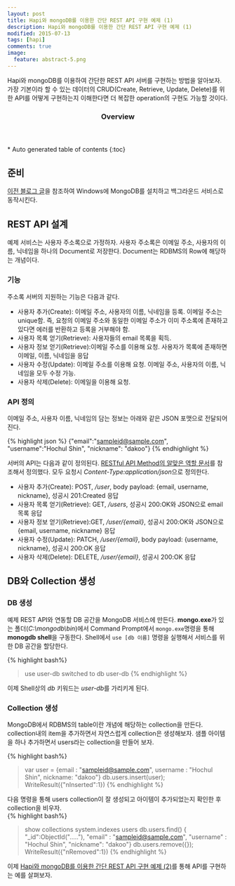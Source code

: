 ```yaml
---
layout: post
title: Hapi와 mongoDB를 이용한 간단 REST API 구현 예제 (1)
description: Hapi와 mongoDB를 이용한 간단 REST API 구현 예제 (1)
modified: 2015-07-13
tags: [hapi]
comments: true
image:
  feature: abstract-5.png
---
```


Hapi와 mongoDB를 이용하여 간단한 REST API 서버를 구현하는 방법을 알아보자. 가장 기본이라 할 수 있는 데이터의 CRUD(Create, Retrieve, Update, Delete)를 위한 API를 어떻게 구현하는지 이해한다면 더 복잡한 operation의 구현도 가능할 것이다. 


<section id="table-of-contents" class="toc">
  <header>
    <h3>Overview</h3>
  </header>
<div id="drawer" markdown="1">
*  Auto generated table of contents
{:toc}
</div>
</section><!-- /#table-of-contents -->

## 준비 

[이전 블로그 글](http://hochulshin.com/windows-mongodb/)을 참조하여 Windows에 MongoDB를 설치하고 백그라운드 서비스로 동작시킨다. 

## REST API 설계

예제 서비스는 사용자 주소록으로 가정하자. 사용자 주소록은 이메일 주소, 사용자의 이름, 닉네임을 하나의 Document로 저장한다. Document는 RDBMS의 Row에 해당하는 개념이다. 

### 기능 

주소록 서버의 지원하는 기능은 다음과 같다. 

- 사용자 추가(Create):  이메일 주소, 사용자의 이름, 닉네임을 등록. 이메일 주소는 unique함. 즉, 요청의 이메일 주소와 동일한 이메일 주소가 이미 주소록에 존재하고 있다면 에러를 반환하고 등록을 거부해야 함. 
- 사용자 목록 얻기(Retrieve): 사용자들의 email 목록을 획득.
- 사용자 정보 얻기(Retrieve):이메일 주소를 이용해 요청. 사용자가 목록에 존재하면 이메일, 이름, 닉네임을 응답
- 사용자 수정(Update): 이메일 주소를 이용해 요청.  이메일 주소, 사용자의 이름, 닉네임을 모두 수정 가능. 
- 사용자 삭제(Delete): 이메일을 이용해 요청.

### API 정의 

이메일 주소, 사용자 이름, 닉네임의 담는 정보는 아래와 같은 JSON 포맷으로 전달되어진다.

{% highlight json %}
{"email":"sampleid@sample.com", "username":"Hochul Shin", "nickname": "dakoo"} 
{% endhighlight %}

서버의 API는 다음과 같이 정의된다. [RESTful API Method의 알맞은 역할 문서](http://blog.remotty.com/blog/2014/01/28/lets-study-rest/#method)를 참조해서 정의했다. 모두 요청시 *Content-Type:application/json*으로 정의한다.   
 
- 사용자 추가(Create): POST, */user*, body payload: {email, username, nickname}, 성공시 201:Created 응답
- 사용자 목록 얻기(Retrieve): GET, */users*, 성공시 200:OK와 JSON으로 email 목록 응답
- 사용자 정보 얻기(Retrieve):GET, */user/{email}*, 성공시 200:OK와 JSON으로 {email, username, nickname} 응답 
- 사용자 수정(Update): PATCH, */user/{email}*, body payload: {username, nickname}, 성공시 200:OK 응답
- 사용자 삭제(Delete): DELETE, */user/{email}*, 성공시 200:OK 응답 

## DB와 Collection 생성

### DB 생성

예제 REST API와 연동할 DB 공간을 MongoDB 서비스에 만든다. **mongo.exe**가 있는 폴더(*C:\mongodb\bin*)에서 Command Prompt에서 `mongo.exe`명령을 통해 **monogdb shell**을 구동한다. Shell에서 `use [db 이름]` 명령을 실행해서 서비스를 위한 DB 공간을 할당한다. 

{% highlight bash%}
>use user-db
switched to db user-db
{% endhighlight %} 

이제 Shell상의 *db* 키워드는 *user-db*를 가리키게 된다.

### Collection 생성

MongoDB에서 RDBMS의 table이란 개념에 해당하는 collection을 만든다. collection내의 item을 추가하면서 자연스럽게 collection은 생성해보자. 
샘플 아이템을 하나 추가하면서 users라는 collection을 만들어 보자. 

{% highlight bash%}
>var user = {email : "sampleid@sample.com", username : "Hochul Shin", nickname: "dakoo"}
>db.users.insert(user);
WriteResult({"nInserted":1})
{% endhighlight %} 

다음 명령을 통해 users collection이 잘 생성되고 아이템이 추가되었는지 확인한 후 collection을 비우자.  
{% highlight bash%}
>show collections
system.indexes
users
>db.users.find()
{ "_id":ObjectId("....."), "email" : "sampleid@sample.com", "username" : "Hochul Shin", "nickname": "dakoo"}
>db.users.remove({});
WriteResult({"nRemoved":1})
{% endhighlight %} 

이제 [Hapi와 mongoDB를 이용한 간단 REST API 구현 예제 (2)](http://hochulshin.com/simple-restapi-using-hapi-mongodb-sample-2)를 통해 API를 구현하는 예를 살펴보자. 
